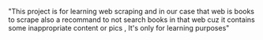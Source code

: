 "This project is for learning web scraping and in our case that web is books to scrape also a recommand to not search books in that web cuz it contains some inappropriate content or pics , It's only for learning purposes" 
